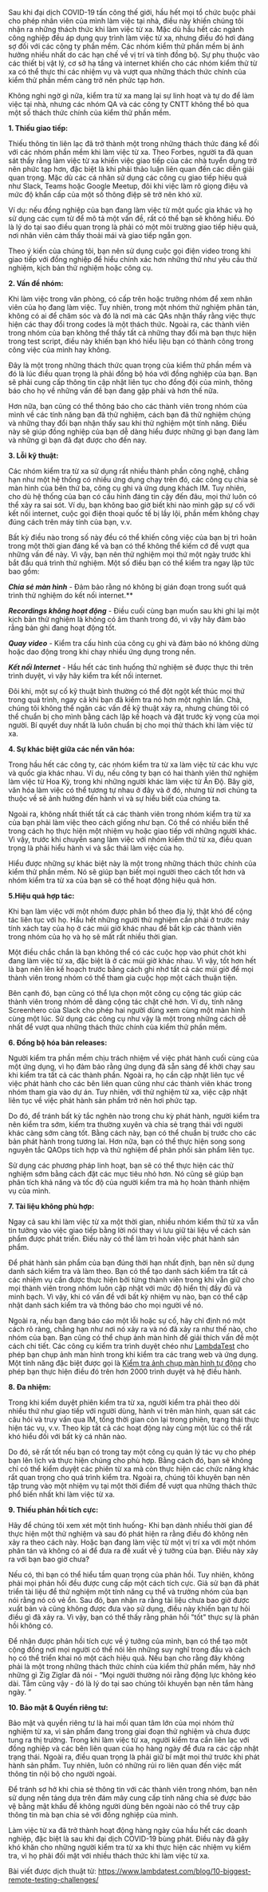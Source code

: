 Sau khi đại dịch COVID-19 tấn công thế giới, hầu hết mọi tổ chức buộc phải cho phép nhân viên của mình làm việc tại nhà, điều này khiến chúng tôi nhận ra những thách thức khi làm việc từ xa. Mặc dù hầu hết các ngành công nghiệp đều áp dụng quy trình làm việc từ xa, nhưng điều đó hơi đáng sợ đối với các công ty phần mềm. Các nhóm kiểm thử phần mềm bị ảnh hưởng nhiều nhất do các hạn chế về vị trí và tính đồng bộ. Sự phụ thuộc vào các thiết bị vật lý, cơ sở hạ tầng và internet khiến cho các nhóm kiểm thử từ xa có thể thực thi các nhiệm vụ và vượt qua những thách thức chính của kiểm thử phần mềm càng trở nên phức tạp hơn.

Không nghi ngờ gì nữa, kiểm tra từ xa mang lại sự linh hoạt và tự do để làm việc tại nhà, nhưng các nhóm QA và các công ty CNTT không thể bỏ qua một số thách thức chính của kiểm thử phần mềm.

**1. Thiếu giao tiếp:**

Thiếu thông tin liên lạc đã trở thành một trong những thách thức đáng kể đối với các nhóm phần mềm khi làm việc từ xa. Theo Forbes, người ta đã quan sát thấy rằng làm việc từ xa khiến việc giao tiếp của các nhà tuyển dụng trở nên phức tạp hơn, đặc biệt là khi phải thảo luận liên quan đến các diễn giải quan trọng. Mặc dù các cá nhân sử dụng các công cụ giao tiếp hiệu quả như Slack, Teams hoặc Google Meetup, đôi khi việc làm rõ giọng điệu và mức độ khẩn cấp của một số thông điệp sẽ trở nên khó xử.

Ví dụ: nếu đồng nghiệp của bạn đang làm việc từ một quốc gia khác và họ sử dụng các cụm từ để mô tả một vấn đề, rất có thể bạn sẽ không hiểu. Đó là lý do tại sao điều quan trọng là phải có một môi trường giao tiếp hiệu quả, nơi nhân viên cảm thấy thoải mái và giao tiếp ngắn gọn.

Theo ý kiến của chúng tôi, bạn nên sử dụng cuộc gọi điện video trong khi giao tiếp với đồng nghiệp để hiểu chính xác hơn những thứ như yêu cầu thử nghiệm, kịch bản thử nghiệm hoặc công cụ.

**2. Vấn đề nhóm:**

Khi làm việc trong văn phòng, có cấp trên hoặc trưởng nhóm để xem nhân viên của họ đang làm việc. Tuy nhiên, trong một nhóm thử nghiệm phân tán, không có ai để chăm sóc và đó là nơi mà các QAs nhận thấy rằng việc thực hiện các thay đổi trong codes là một thách thức. Ngoài ra, các thành viên trong nhóm của bạn không thể thấy tất cả những thay đổi mà bạn thực hiện trong test script, điều này khiến bạn khó hiểu liệu bạn có thành công trong công việc của mình hay không.

Đây là một trong những thách thức quan trọng của kiểm thử phần mềm và đó là lúc điều quan trọng là phải đồng bộ hóa với đồng nghiệp của bạn. Bạn sẽ phải cung cấp thông tin cập nhật liên tục cho đồng đội của mình, thông báo cho họ về những vấn đề bạn đang gặp phải và hơn thế nữa.

Hơn nữa, bạn cũng có thể thông báo cho các thành viên trong nhóm của mình về các tính năng bạn đã thử nghiệm, cách bạn đã thử nghiệm chúng và những thay đổi bạn nhận thấy sau khi thử nghiệm một tính năng. Điều này sẽ giúp đồng nghiệp của bạn dễ dàng hiểu được những gì bạn đang làm và những gì bạn đã đạt được cho đến nay.

**3. Lỗi kỹ thuật:**

Các nhóm kiểm tra từ xa sử dụng rất nhiều thành phần công nghệ, chẳng hạn như một hệ thống có nhiều ứng dụng chạy trên đó, các công cụ chia sẻ màn hình của bên thứ ba, công cụ ghi và ứng dụng khách IM. Tuy nhiên, cho dù hệ thống của bạn có cấu hình đáng tin cậy đến đâu, mọi thứ luôn có thể xảy ra sai sót. Ví dụ, bạn không bao giờ biết khi nào mình gặp sự cố với kết nối internet, cuộc gọi điện thoại quốc tế bị lầy lội, phần mềm không chạy đúng cách trên máy tính của bạn, v.v.

Bất kỳ điều nào trong số này đều có thể khiến công việc của bạn bị trì hoãn trong một thời gian đáng kể và bạn có thể không thể kiếm cớ để vượt qua những vấn đề này. Vì vậy, bạn nên thử nghiệm mọi thứ một ngày trước khi bắt đầu quá trình thử nghiệm. Một số điều bạn có thể kiểm tra ngay lập tức bao gồm:

***Chia sẻ màn hình*** - Đảm bảo rằng nó không bị gián đoạn trong suốt quá trình thử nghiệm do kết nối internet.**

***Recordings không hoạt động*** - Điều cuối cùng bạn muốn sau khi ghi lại một kịch bản thử nghiệm là không có âm thanh trong đó, vì vậy hãy đảm bảo rằng bản ghi đang hoạt động tốt.

***Quay video*** - Kiểm tra cấu hình của công cụ ghi và đảm bảo nó không dừng hoặc dao động trong khi chạy nhiều ứng dụng trong nền.

***Kết nối Internet*** - Hầu hết các tình huống thử nghiệm sẽ được thực thi trên trình duyệt, vì vậy hãy kiểm tra kết nối internet.

Đôi khi, một sự cố kỹ thuật bình thường có thể đột ngột kết thúc mọi thứ trong quá trình, ngay cả khi bạn đã kiểm tra nó hơn một nghìn lần. Chà, chúng tôi không thể ngăn các vấn đề kỹ thuật xảy ra, nhưng chúng tôi có thể chuẩn bị cho mình bằng cách lập kế hoạch và đặt trước kỳ vọng của mọi người. Bí quyết duy nhất là luôn chuẩn bị cho mọi thử thách khi làm việc từ xa.

**4. Sự khác biệt giữa các nền văn hóa:**

Trong hầu hết các công ty, các nhóm kiểm tra từ xa làm việc từ các khu vực và quốc gia khác nhau. Ví dụ, nếu công ty bạn có hai thành viên thử nghiệm làm việc từ Hoa Kỳ, trong khi những người khác làm việc từ Ấn Độ. Bây giờ, văn hóa làm việc có thể tương tự nhau ở đây và ở đó, nhưng từ nơi chúng ta thuộc về sẽ ảnh hưởng đến hành vi và sự hiểu biết của chúng ta.

Ngoài ra, không nhất thiết tất cả các thành viên trong nhóm kiểm tra từ xa của bạn phải làm việc theo cách giống như bạn. Có thể có nhiều biến thể trong cách họ thực hiện một nhiệm vụ hoặc giao tiếp với những người khác. Vì vậy, trước khi chuyển sang làm việc với nhóm kiểm thử từ xa, điều quan trọng là phải hiểu hành vi và sắc thái làm việc của họ.

Hiểu được những sự khác biệt này là một trong những thách thức chính của kiểm thử phần mềm. Nó sẽ giúp bạn biết mọi người theo cách tốt hơn và nhóm kiểm tra từ xa của bạn sẽ có thể hoạt động hiệu quả hơn.

**5.Hiệu quả hợp tác:**

Khi bạn làm việc với một nhóm được phân bổ theo địa lý, thật khó để cộng tác liên tục với họ. Hầu hết những người thử nghiệm cần phải ở trước máy tính xách tay của họ ở các múi giờ khác nhau để bắt kịp các thành viên trong nhóm của họ và họ sẽ mất rất nhiều thời gian.

Một điều chắc chắn là bạn không thể có các cuộc họp vào phút chót khi đang làm việc từ xa, đặc biệt là ở các múi giờ khác nhau. Vì vậy, tốt hơn hết là bạn nên lên kế hoạch trước bằng cách ghi nhớ tất cả các múi giờ để mọi thành viên trong nhóm có thể tham gia cuộc họp một cách thuận tiện.

Bên cạnh đó, bạn cũng có thể lựa chọn một công cụ cộng tác giúp các thành viên trong nhóm dễ dàng cộng tác chặt chẽ hơn. Ví dụ, tính năng Screenhero của Slack cho phép hai người dùng xem cùng một màn hình cùng một lúc. Sử dụng các công cụ như vậy là một trong những cách dễ nhất để vượt qua những thách thức chính của kiểm thử phần mềm.

**6. Đồng bộ hóa bản releases:**

Người kiểm tra phần mềm chịu trách nhiệm về việc phát hành cuối cùng của một ứng dụng, vì họ đảm bảo rằng ứng dụng đã sẵn sàng để khởi chạy sau khi kiểm tra tất cả các thành phần. Ngoài ra, họ cần cập nhật liên tục về việc phát hành cho các bên liên quan cũng như các thành viên khác trong nhóm tham gia vào dự án. Tuy nhiên, với thử nghiệm từ xa, việc cập nhật liên tục về việc phát hành sản phẩm trở nên hơi phức tạp.

Do đó, để tránh bất kỳ tắc nghẽn nào trong chu kỳ phát hành, người kiểm tra nên kiểm tra sớm, kiểm tra thường xuyên và chia sẻ trạng thái với người khác càng sớm càng tốt. Bằng cách này, bạn có thể chuẩn bị trước cho các bản phát hành trong tương lai. Hơn nữa, bạn có thể thực hiện song song nguyên tắc QAOps tích hợp và thử nghiệm để phân phối sản phẩm liên tục.

Sử dụng các phương pháp linh hoạt, bạn sẽ có thể thực hiện các thử nghiệm sớm bằng cách đặt các mục tiêu nhỏ hơn. Nó cũng sẽ giúp bạn phân tích khả năng và tốc độ của người kiểm tra mà họ hoàn thành nhiệm vụ của mình.

**7. Tài liệu không phù hợp:**

Ngay cả sau khi làm việc từ xa một thời gian, nhiều nhóm kiểm thử từ xa vẫn tin tưởng vào việc giao tiếp bằng lời nói thay vì lưu giữ tài liệu về cách sản phẩm được phát triển. Điều này có thể làm trì hoãn việc phát hành sản phẩm.

Để phát hành sản phẩm của bạn đúng thời hạn nhất định, bạn nên sử dụng danh sách kiểm tra và làm theo. Bạn có thể tạo danh sách kiểm tra tất cả các nhiệm vụ cần được thực hiện bởi từng thành viên trong khi vẫn giữ cho mọi thành viên trong nhóm luôn cập nhật với mức độ hiển thị đầy đủ và minh bạch. Vì vậy, khi có vấn đề với bất kỳ nhiệm vụ nào, bạn có thể cập nhật danh sách kiểm tra và thông báo cho mọi người về nó.

Ngoài ra, nếu bạn đang báo cáo một lỗi hoặc sự cố, hãy chỉ định nó một cách rõ ràng, chẳng hạn như nơi nó xảy ra và nó đã xảy ra như thế nào, cho nhóm của bạn. Bạn cũng có thể chụp ảnh màn hình để giải thích vấn đề một cách chi tiết. Các công cụ kiểm tra trình duyệt chéo như [LambdaTest](https://www.lambdatest.com/) cho phép bạn chụp ảnh màn hình trong khi kiểm tra các trang web và ứng dụng. Một tính năng đặc biệt được gọi là [Kiểm tra ảnh chụp màn hình tự động](https://www.lambdatest.com/blog/10-must-try-features-of-automated-screenshot-testing-on-lambdatest/) cho phép bạn thực hiện điều đó trên hơn 2000 trình duyệt và hệ điều hành.

**8. Đa nhiệm:**

Trong khi kiểm duyệt phiên kiểm tra từ xa, người kiểm tra phải theo dõi nhiều thứ như giao tiếp với người dùng, hành vi trên màn hình, quan sát các câu hỏi và truy vấn qua IM, tổng thời gian còn lại trong phiên, trạng thái thực hiện tác vụ, v.v. Theo kịp tất cả các hoạt động này cùng một lúc có thể rất khó hiểu đối với bất kỳ cá nhân nào.

Do đó, sẽ rất tốt nếu bạn có trong tay một công cụ quản lý tác vụ cho phép bạn lên lịch và thực hiện chúng cho phù hợp. Bằng cách đó, bạn sẽ không chỉ có thể kiểm duyệt các phiên từ xa mà còn thực hiện các chức năng khác rất quan trọng cho quá trình kiểm tra. Ngoài ra, chúng tôi khuyên bạn nên tập trung vào một nhiệm vụ tại một thời điểm để vượt qua những thách thức phổ biến nhất khi làm việc từ xa.

**9. Thiếu phản hồi tích cực:**

Hãy để chúng tôi xem xét một tình huống- Khi bạn dành nhiều thời gian để thực hiện một thử nghiệm và sau đó phát hiện ra rằng điều đó không nên xảy ra theo cách này. Hoặc bạn đang làm việc từ một vị trí xa với một nhóm phân tán và không có ai để đưa ra đề xuất về ý tưởng của bạn. Điều này xảy ra với bạn bao giờ chưa?

Nếu có, thì bạn có thể hiểu tầm quan trọng của phản hồi. Tuy nhiên, không phải mọi phản hồi đều được cung cấp một cách tích cực. Giả sử bạn đã phát triển tài liệu để thử nghiệm một tính năng cụ thể và trưởng nhóm của bạn nói rằng nó có vẻ ổn.
Sau đó, bạn nhận ra rằng tài liệu chưa bao giờ được xuất bản và cũng không được đưa vào sử dụng, điều này khiến bạn tự hỏi điều gì đã xảy ra. Vì vậy, bạn có thể thấy rằng phản hồi "tốt" thực sự là phản hồi không có.

Để nhận được phản hồi tích cực về ý tưởng của mình, bạn có thể tạo một cộng đồng nơi mọi người có thể nói lên những suy nghĩ trong đầu và cách họ có thể triển khai nó một cách hiệu quả. Nếu bạn cho rằng đây không phải là một trong những thách thức chính của kiểm thử phần mềm, hãy nhớ những gì Zig Ziglar đã nói - “Mọi người thường nói rằng động lực không kéo dài. Tắm cũng vậy - đó là lý do tại sao chúng tôi khuyên bạn nên tắm hàng ngày. ”

**10. Bảo mật & Quyền riêng tư:**

Bảo mật và quyền riêng tư là hai mối quan tâm lớn của mọi nhóm thử nghiệm từ xa, vì sản phẩm đang trong giai đoạn thử nghiệm và chưa được tung ra thị trường. Trong khi làm việc từ xa, người kiểm tra cần liên lạc với đồng nghiệp và các bên liên quan của họ hàng ngày để đưa ra các cập nhật trạng thái. Ngoài ra, điều quan trọng là phải giữ bí mật mọi thứ trước khi phát hành sản phẩm. Tuy nhiên, luôn có những rủi ro liên quan đến việc mất thông tin nội bộ cho người ngoài.

Để tránh sơ hở khi chia sẻ thông tin với các thành viên trong nhóm, bạn nên sử dụng nền tảng dựa trên đám mây cung cấp tính năng chia sẻ được bảo vệ bằng mật khẩu để không người dùng bên ngoài nào có thể truy cập thông tin mà bạn chia sẻ với đồng nghiệp của mình.

Làm việc từ xa đã trở thành hoạt động hàng ngày của hầu hết các doanh nghiệp, đặc biệt là sau khi đại dịch COVID-19 bùng phát. Điều này đã gây khó khăn cho những người kiểm tra từ xa khi thực hiện các nhiệm vụ kiểm tra, vì họ phải đối mặt với nhiều thách thức khi làm việc từ xa.

Bài viết được dịch thuật từ: https://www.lambdatest.com/blog/10-biggest-remote-testing-challenges/
